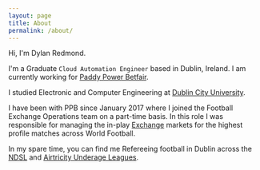 ```yaml
---
layout: page
title: About
permalink: /about/
---
```


Hi, I'm Dylan Redmond.

I'm a Graduate `Cloud Automation Engineer` based in Dublin, Ireland. I am currently working for [Paddy Power Betfair](https://www.paddypowerbetfair.com/).

I studied Electronic and Computer Engineering at [Dublin City University](https://www.dcu.ie/).

I have been with PPB since January 2017 where I joined the Football Exchange Operations team on a part-time basis.
In this role I was responsible for managing the in-play [Exchange](https://www.betfair.com/exchange/plus/football) markets for the highest profile matches across World Football.

In my spare time, you can find me Refereeing football in Dublin across the [NDSL](http://ndsl.ie/) and [Airtricity Underage Leagues](http://www.sseairtricityleague.ie/).

